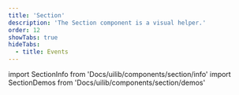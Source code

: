 ```yaml
---
title: 'Section'
description: 'The Section component is a visual helper.'
order: 12
showTabs: true
hideTabs:
  - title: Events
---
```


import SectionInfo from 'Docs/uilib/components/section/info'
import SectionDemos from 'Docs/uilib/components/section/demos'

<SectionInfo />
<SectionDemos />
